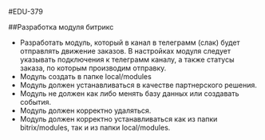 #EDU-379

##Разработка модуля битрикс

- Разработать модуль, который в канал в телеграмм (слак) будет отправлять движение заказов. В настройках модуля следует указывать подключения к телеграмм каналу, а также статусы заказа, по которым производим отправку.
- Модуль создать в папке local/modules
- Модуль должен устанавливаться в качестве партнерского решения.
- Модуль не должен как либо менять базу данных или создавать события.
- Модуль должен корректно удаляться.
- Модуль должен корректно устанавливаться как из папки bitrix/modules, так и из папки local/modules.